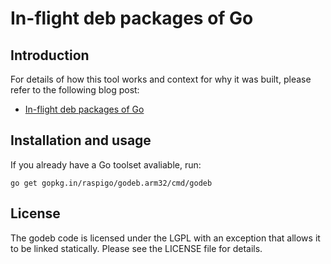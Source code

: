 # In-flight deb packages of Go

Introduction
------------

For details of how this tool works and context for why it was built,
please refer to the following blog post:

  * [In-flight deb packages of Go](http://blog.labix.org/2013/06/15/in-flight-deb-packages-of-go)


Installation and usage
----------------------

If you already have a Go toolset avaliable, run:

    go get gopkg.in/raspigo/godeb.arm32/cmd/godeb

License
-------

The godeb code is licensed under the LGPL with an exception that allows it to be linked statically. Please see the LICENSE file for details.
